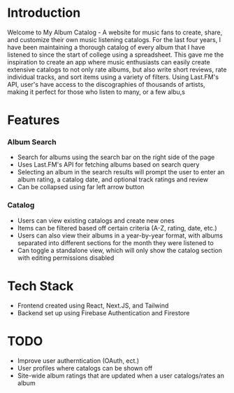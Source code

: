 # Introduction

Welcome to My Album Catalog - A website for music fans to create, share, and customize their own music listening catalogs. For the last four years, I have been maintaining a thorough catalog of every album that I have listened to since the start of college using a spreadsheet. This gave me the inspiration to create an app where music enthusiasts can easily create extensive catalogs to not only rate albums, but also write short reviews, rate individual tracks, and sort items using a variety of filters. Using Last.FM's API, user's have access to the discographies of thousands of artists, making it perfect for those who listen to many, or a few albu,s

# Features

### Album Search

* Search for albums using the search bar on the right side of the page
* Uses Last.FM's API for fetching albums based on search query
* Selecting an album in the search results will prompt the user to enter an album rating, a catalog date, and optional track ratings and review
* Can be collapsed using far left arrow button

### Catalog

* Users can view existing catalogs and create new ones
* Items can be filtered based off certain criteria (A-Z, rating, date, etc.)
* Users can also view their albums in a year-by-year format, with albums separated into different sections for the month they were listened to
* Can toggle a standalone view, which will only show the catalog section with editing permissions disabled

# Tech Stack

* Frontend created using React, Next.JS, and Tailwind
* Backend set up using Firebase Authentication and Firestore

# TODO

* Improve user autherntication (OAuth, ect.)
* User profiles where catalogs can be shown off
* Site-wide album ratings that are updated when a user catalogs/rates an album
